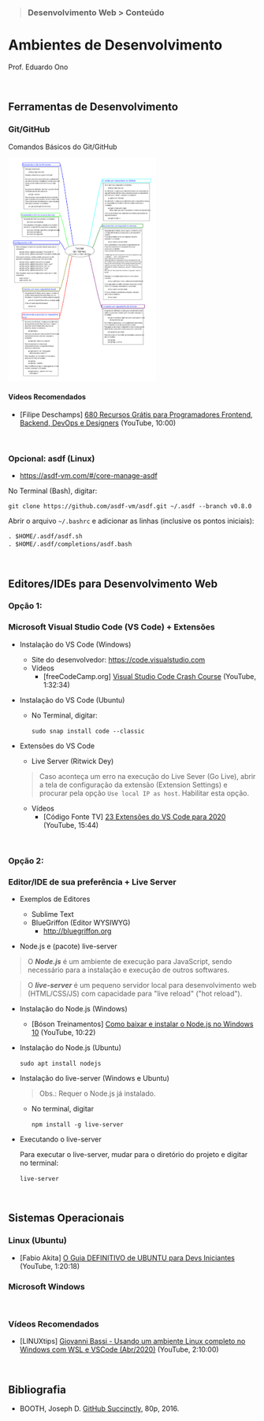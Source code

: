 > ### Desenvolvimento Web > Conteúdo

# Ambientes de Desenvolvimento

Prof. Eduardo Ono

<br>

## Ferramentas de Desenvolvimento

### Git/GitHub

Comandos Básicos do Git/GitHub

[<img src="../../mapas-mentais/git-github.svg" width="300">](../../mapas-mentais/git-github.svg)

#### Vídeos Recomendados

* [Filipe Deschamps] [680 Recursos Grátis para Programadores Frontend, Backend, DevOps e Designers](https://www.youtube.com/watch?v=tpaSZ8x21PI) (YouTube, 10:00)

<br>

### Opcional: asdf (Linux)

* https://asdf-vm.com/#/core-manage-asdf

No Terminal (Bash), digitar:

    git clone https://github.com/asdf-vm/asdf.git ~/.asdf --branch v0.8.0

Abrir o arquivo `~/.bashrc` e adicionar as linhas (inclusive os pontos iniciais):

    . $HOME/.asdf/asdf.sh
    . $HOME/.asdf/completions/asdf.bash

<br>

## Editores/IDEs para Desenvolvimento Web

### Opção 1:

### Microsoft Visual Studio Code (VS Code) + Extensões

  * Instalação do VS Code (Windows)
      * Site do desenvolvedor: https://code.visualstudio.com
      * Vídeos
        * [freeCodeCamp.org] [Visual Studio Code Crash Course](https://www.youtube.com/watch?v=WPqXP_kLzpo) (YouTube, 1:32:34)

  * Instalação do VS Code (Ubuntu)

    * No Terminal, digitar:

      `sudo snap install code --classic`

  * Extensões do VS Code

    * Live Server (Ritwick Dey)

    > Caso aconteça um erro na execução do Live Sever (Go Live), abrir a tela de configuração da extensão (Extension Settings) e procurar pela opção `Use local IP as host`. Habilitar esta opção.

    * Vídeos
      * [Código Fonte TV] [23 Extensões do VS Code para 2020](https://www.youtube.com/watch?v=tmgpF7Bn3_E) (YouTube, 15:44)

<br>

### Opção 2:

### Editor/IDE de sua preferência + Live Server

* Exemplos de Editores

   * Sublime Text
   * BlueGriffon (Editor WYSIWYG)
     * http://bluegriffon.org

* Node.js e (pacote) live-server

> O ***Node.js*** é um ambiente de execução para JavaScript, sendo necessário para a instalação e execução de outros softwares.<br>

> O ***live-server*** é um pequeno servidor local para desenvolvimento web (HTML/CSS/JS) com capacidade para "live reload" ("hot reload").

  * Instalação do Node.js (Windows)

    * [Bóson Treinamentos] [Como baixar e instalar o Node.js no Windows 10](https://youtu.be/Wras1X6rBrc) (YouTube, 10:22)

  * Instalação do Node.js (Ubuntu)

    `sudo apt install nodejs`

  * Instalação do live-server (Windows e Ubuntu)

    > Obs.: Requer o Node.js já instalado.

    * No terminal, digitar

      `npm install -g live-server`

  * Executando o live-server

    Para executar o live-server, mudar para o diretório do projeto e digitar no terminal:

    `live-server`

<br>

## Sistemas Operacionais

### Linux (Ubuntu)

* [Fabio Akita] [O Guia DEFINITIVO de UBUNTU para Devs Iniciantes](https://youtu.be/epiyExCyb2s) (YouTube, 1:20:18)

### Microsoft Windows

<br>

### Vídeos Recomendados

* [LINUXtips] [Giovanni Bassi - Usando um ambiente Linux completo no Windows com WSL e VSCode (Abr/2020)](https://www.youtube.com/watch?v=_Uqf5_kN6Rw) (YouTube, 2:10:00)

<br>

## Bibliografia

* BOOTH, Joseph D. [GitHub Succinctly](https://www.syncfusion.com/ebooks/github_succinctly), 80p, 2016.

<br>
